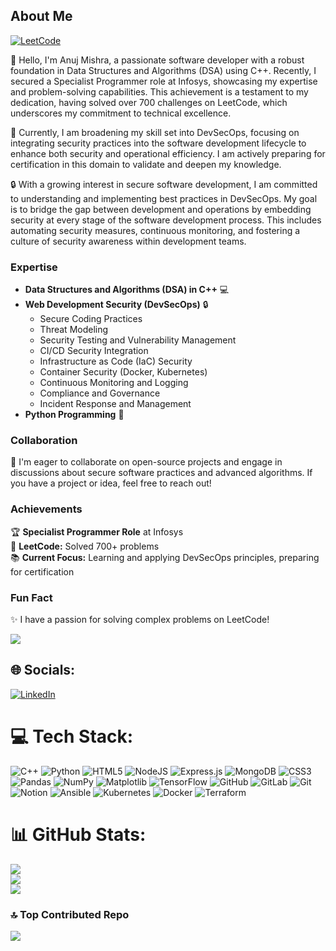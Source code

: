 ## About Me
[![LeetCode](https://upload.wikimedia.org/wikipedia/commons/thumb/1/19/LeetCode_logo_black.png/90px-LeetCode_logo_black.png)](https://leetcode.com/u/AlgorithmicSage/)

👋 Hello, I'm Anuj Mishra, a passionate software developer with a robust foundation in Data Structures and Algorithms (DSA) using C++. Recently, I secured a Specialist Programmer role at Infosys, showcasing my expertise and problem-solving capabilities. This achievement is a testament to my dedication, having solved over 700 challenges on LeetCode, which underscores my commitment to technical excellence.

🚀 Currently, I am broadening my skill set into DevSecOps, focusing on integrating security practices into the software development lifecycle to enhance both security and operational efficiency. I am actively preparing for certification in this domain to validate and deepen my knowledge.

🔒 With a growing interest in secure software development, I am committed to understanding and implementing best practices in DevSecOps. My goal is to bridge the gap between development and operations by embedding security at every stage of the software development process. This includes automating security measures, continuous monitoring, and fostering a culture of security awareness within development teams.

### Expertise

- **Data Structures and Algorithms (DSA) in C++** 💻
- **Web Development Security (DevSecOps)** 🔒
  - Secure Coding Practices
  - Threat Modeling
  - Security Testing and Vulnerability Management
  - CI/CD Security Integration
  - Infrastructure as Code (IaC) Security
  - Container Security (Docker, Kubernetes)
  - Continuous Monitoring and Logging
  - Compliance and Governance
  - Incident Response and Management
- **Python Programming** 🐍

### Collaboration

🤝 I'm eager to collaborate on open-source projects and engage in discussions about secure software practices and advanced algorithms. If you have a project or idea, feel free to reach out!

### Achievements

🏆 **Specialist Programmer Role** at Infosys  
🔢 **LeetCode:** Solved 700+ problems  
📚 **Current Focus:** Learning and applying DevSecOps principles, preparing for certification

### Fun Fact

✨ I have a passion for solving complex problems on LeetCode!


[![](https://visitcount.itsvg.in/api?id=imAnujMishra&icon=2&color=13)](https://visitcount.itsvg.in)

## 🌐 Socials:
[![LinkedIn](https://img.shields.io/badge/LinkedIn-%230077B5.svg?logo=linkedin&logoColor=white)](https://linkedin.com/in/anujmishra2003) 

# 💻 Tech Stack:
![C++](https://img.shields.io/badge/c++-%2300599C.svg?style=flat-square&logo=c%2B%2B&logoColor=white) ![Python](https://img.shields.io/badge/python-3670A0?style=flat-square&logo=python&logoColor=ffdd54) ![HTML5](https://img.shields.io/badge/html5-%23E34F26.svg?style=flat-square&logo=html5&logoColor=white) ![NodeJS](https://img.shields.io/badge/node.js-6DA55F?style=flat-square&logo=node.js&logoColor=white) ![Express.js](https://img.shields.io/badge/express.js-%23404d59.svg?style=flat-square&logo=express&logoColor=%2361DAFB) ![MongoDB](https://img.shields.io/badge/MongoDB-%234ea94b.svg?style=flat-square&logo=mongodb&logoColor=white) ![CSS3](https://img.shields.io/badge/css3-%231572B6.svg?style=flat-square&logo=css3&logoColor=white) ![Pandas](https://img.shields.io/badge/pandas-%23150458.svg?style=flat-square&logo=pandas&logoColor=white) ![NumPy](https://img.shields.io/badge/numpy-%23013243.svg?style=flat-square&logo=numpy&logoColor=white) ![Matplotlib](https://img.shields.io/badge/Matplotlib-%23ffffff.svg?style=flat-square&logo=Matplotlib&logoColor=black) ![TensorFlow](https://img.shields.io/badge/TensorFlow-%23FF6F00.svg?style=flat-square&logo=TensorFlow&logoColor=white) ![GitHub](https://img.shields.io/badge/github-%23121011.svg?style=flat-square&logo=github&logoColor=white) ![GitLab](https://img.shields.io/badge/gitlab-%23181717.svg?style=flat-square&logo=gitlab&logoColor=white) ![Git](https://img.shields.io/badge/git-%23F05033.svg?style=flat-square&logo=git&logoColor=white) ![Notion](https://img.shields.io/badge/Notion-%23000000.svg?style=flat-square&logo=notion&logoColor=white) ![Ansible](https://img.shields.io/badge/ansible-%231A1918.svg?style=flat-square&logo=ansible&logoColor=white) ![Kubernetes](https://img.shields.io/badge/kubernetes-%23326ce5.svg?style=flat-square&logo=kubernetes&logoColor=white) ![Docker](https://img.shields.io/badge/docker-%230db7ed.svg?style=flat-square&logo=docker&logoColor=white) ![Terraform](https://img.shields.io/badge/terraform-%235835CC.svg?style=flat-square&logo=terraform&logoColor=white)
# 📊 GitHub Stats:
![](https://github-readme-stats.vercel.app/api?username=imAnujMishra&theme=dark&hide_border=false&include_all_commits=false&count_private=false)<br/>
![](https://github-readme-streak-stats.herokuapp.com/?user=imAnujMishra&theme=dark&hide_border=false)<br/>
![](https://github-readme-stats.vercel.app/api/top-langs/?username=imAnujMishra&theme=dark&hide_border=false&include_all_commits=false&count_private=false&layout=compact)

### 🔝 Top Contributed Repo
![](https://github-contributor-stats.vercel.app/api?username=imAnujMishra&limit=5&theme=dark&combine_all_yearly_contributions=true)

<!-- Proudly created with GPRM ( https://gprm.itsvg.in ) -->
